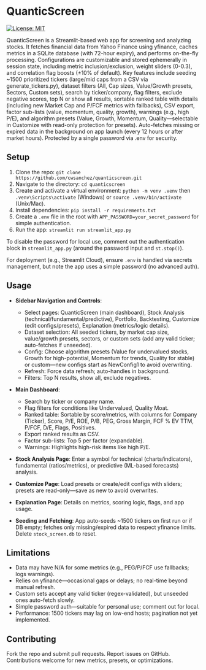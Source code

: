 # QuanticScreen

[![License: MIT](https://img.shields.io/badge/License-MIT-yellow.svg)](https://opensource.org/licenses/MIT)

QuanticScreen is a Streamlit-based web app for screening and analyzing stocks. It fetches financial data from Yahoo Finance using yfinance, caches metrics in a SQLite database (with 72-hour expiry), and performs on-the-fly processing. Configurations are customizable and stored ephemerally in session state, including metric inclusion/exclusion, weight sliders (0-0.3), and correlation flag boosts (±10% of default). Key features include seeding ~1500 prioritized tickers (large/mid caps from a CSV via generate_tickers.py), dataset filters (All, Cap sizes, Value/Growth presets, Sectors, Custom sets), search by ticker/company, flag filters, exclude negative scores, top N or show all results, sortable ranked table with details (including new Market Cap and P/FCF metrics with fallbacks), CSV export, factor sub-lists (value, momentum, quality, growth), warnings (e.g., high P/E), and algorithm presets (Value, Growth, Momentum, Quality—selectable in Customize with read-only protection for presets). Auto-fetches missing or expired data in the background on app launch (every 12 hours or after market hours). Protected by a single password via .env for security.

## Setup

1. Clone the repo: `git clone https://github.com/cwsanchez/quanticscreen.git`
2. Navigate to the directory: `cd quanticscreen`
3. Create and activate a virtual environment: `python -m venv .venv` then `.venv\Scripts\activate` (Windows) or `source .venv/bin/activate` (Unix/Mac).
4. Install dependencies: `pip install -r requirements.txt`
5. Create a `.env` file in the root with `APP_PASSWORD=your_secret_password` for simple authentication.
6. Run the app: `streamlit run streamlit_app.py`

To disable the password for local use, comment out the authentication block in `streamlit_app.py` (around the password input and `st.stop()`).

For deployment (e.g., Streamlit Cloud), ensure `.env` is handled via secrets management, but note the app uses a simple password (no advanced auth).

## Usage

- **Sidebar Navigation and Controls**:
  - Select pages: QuanticScreen (main dashboard), Stock Analysis (technical/fundamental/predictive), Portfolio, Backtesting, Customize (edit configs/presets), Explanation (metrics/logic details).
  - Dataset selection: All seeded tickers, by market cap size, value/growth presets, sectors, or custom sets (add any valid ticker; auto-fetches if unseeded).
  - Config: Choose algorithm presets (Value for undervalued stocks, Growth for high-potential, Momentum for trends, Quality for stable) or custom—new configs start as NewConfig1 to avoid overwriting.
  - Refresh: Force data refresh; auto-handles in background.
  - Filters: Top N results, show all, exclude negatives.

- **Main Dashboard**:
  - Search by ticker or company name.
  - Flag filters for conditions like Undervalued, Quality Moat.
  - Ranked table: Sortable by score/metrics, with columns for Company (Ticker), Score, P/E, ROE, P/B, PEG, Gross Margin, FCF % EV TTM, P/FCF, D/E, Flags, Positives.
  - Export ranked results as CSV.
  - Factor sub-lists: Top 5 per factor (expandable).
  - Warnings: Highlights high-risk items like high P/E.

- **Stock Analysis Page**: Enter a symbol for technical (charts/indicators), fundamental (ratios/metrics), or predictive (ML-based forecasts) analysis.
- **Customize Page**: Load presets or create/edit configs with sliders; presets are read-only—save as new to avoid overwrites.
- **Explanation Page**: Details on metrics, scoring logic, flags, and app usage.
- **Seeding and Fetching**: App auto-seeds ~1500 tickers on first run or if DB empty; fetches only missing/expired data to respect yfinance limits. Delete `stock_screen.db` to reset.

## Limitations

- Data may have N/A for some metrics (e.g., PEG/P/FCF use fallbacks; logs warnings).
- Relies on yfinance—occasional gaps or delays; no real-time beyond manual refresh.
- Custom sets accept any valid ticker (regex-validated), but unseeded ones auto-fetch slowly.
- Simple password auth—suitable for personal use; comment out for local.
- Performance: 1500 tickers may lag on low-end hosts; pagination not yet implemented.

## Contributing

Fork the repo and submit pull requests. Report issues on GitHub. Contributions welcome for new metrics, presets, or optimizations.